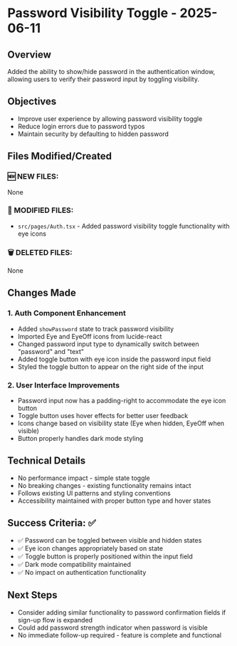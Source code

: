 # Password Visibility Toggle - 2025-06-11

## Overview
Added the ability to show/hide password in the authentication window, allowing users to verify their password input by toggling visibility.

## Objectives
- Improve user experience by allowing password visibility toggle
- Reduce login errors due to password typos
- Maintain security by defaulting to hidden password

## Files Modified/Created

### 🆕 NEW FILES:
None

### 🔄 MODIFIED FILES:
- `src/pages/Auth.tsx` - Added password visibility toggle functionality with eye icons

### 🗑️ DELETED FILES:
None

## Changes Made

### 1. Auth Component Enhancement
- Added `showPassword` state to track password visibility
- Imported Eye and EyeOff icons from lucide-react
- Changed password input type to dynamically switch between "password" and "text"
- Added toggle button with eye icon inside the password input field
- Styled the toggle button to appear on the right side of the input

### 2. User Interface Improvements
- Password input now has a padding-right to accommodate the eye icon button
- Toggle button uses hover effects for better user feedback
- Icons change based on visibility state (Eye when hidden, EyeOff when visible)
- Button properly handles dark mode styling

## Technical Details
- No performance impact - simple state toggle
- No breaking changes - existing functionality remains intact
- Follows existing UI patterns and styling conventions
- Accessibility maintained with proper button type and hover states

## Success Criteria: ✅
- ✅ Password can be toggled between visible and hidden states
- ✅ Eye icon changes appropriately based on state
- ✅ Toggle button is properly positioned within the input field
- ✅ Dark mode compatibility maintained
- ✅ No impact on authentication functionality

## Next Steps
- Consider adding similar functionality to password confirmation fields if sign-up flow is expanded
- Could add password strength indicator when password is visible
- No immediate follow-up required - feature is complete and functional
